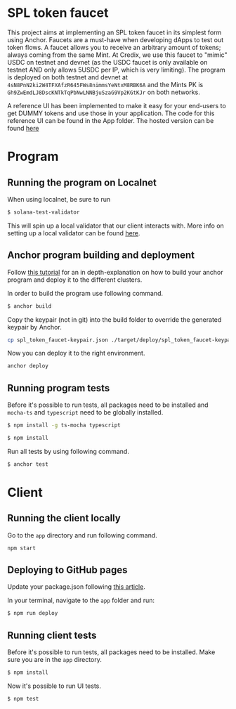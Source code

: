 # SPL token faucet
This project aims at implementing an SPL token faucet in its simplest form using Anchor. Faucets are a must-have when developing dApps to test out token flows. A faucet allows you to receive an arbitrary amount of tokens; always coming from the same Mint. At Credix, we use this faucet to "mimic" USDC on testnet and devnet (as the USDC faucet is only available on testnet AND only allows 5USDC per IP, which is very limiting). The program is deployed on both testnet and devnet at `4sN8PnN2ki2W4TFXAfzR645FWs8nimmsYeNtxM8RBK6A` and the Mints PK is `Gh9ZwEmdLJ8DscKNTkTqPbNwLNNBjuSzaG9Vp2KGtKJr` on both networks.

A reference UI has been implemented to make it easy for your end-users to get DUMMY tokens and use those in your application. The code for this reference UI can be found in the App folder. The hosted version can be found [here](https://credix-finance.github.io/spl-token-faucet/)

# Program
## Running the program on Localnet
When using localnet, be sure to run
```sh
$ solana-test-validator
```
This will spin up a local validator that our client interacts with. More info on setting up  a local validator can be found [here](https://docs.solana.com/developing/test-validator).

## Anchor program building and deployment
Follow [this tutorial](https://dev.to/dabit3/the-complete-guide-to-full-stack-solana-development-with-react-anchor-rust-and-phantom-3291) for an in depth-explanation on how to build your anchor program and deploy it to the different clusters.

In order to build the program use following command.
```sh
$ anchor build
```

Copy the keypair (not in git) into the build folder to override the generated keypair by Anchor.
```sh
cp spl_token_faucet-keypair.json ./target/deploy/spl_token_faucet-keypair.json
```

Now you can deploy it to the right environment.
```sh
anchor deploy
```

## Running program tests
Before it's possible to run tests, all packages need to be installed and `mocha-ts` and `typescript` need to be globally installed.
```sh
$ npm install -g ts-mocha typescript
```

```sh
$ npm install
```

Run all tests by using following command.
```sh
$ anchor test
```

# Client
## Running the client locally
Go to the `app` directory and run following command.
```sh
npm start
```

## Deploying to GitHub pages
Update your package.json following [this article](https://medium.com/swlh/create-deploy-host-react-app-for-free-github-pages-c1f41bed6497). 

In your terminal, navigate to the `app` folder and run: 
```sh
$ npm run deploy
```

## Running client tests
Before it's possible to run tests, all packages need to be installed. Make sure you are in the `app` directory.
```sh
$ npm install
```

Now it's possible to run UI tests.
```sh
$ npm test
```
